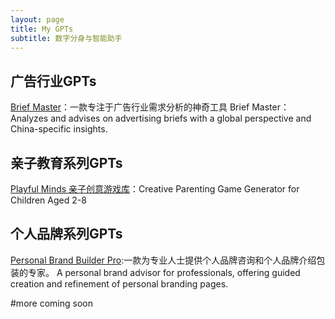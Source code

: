 ```yaml
---
layout: page
title: My GPTs
subtitle: 数字分身与智能助手
---
```

## 广告行业GPTs

[Brief Master](https://chat.openai.com/g/g-UzEO3sYlg-brief-master)：一款专注于广告行业需求分析的神奇工具
Brief Master：Analyzes and advises on advertising briefs with a global perspective and China-specific insights.

## 亲子教育系列GPTs
[Playful Minds 亲子创意游戏库](https://chat.openai.com/g/g-bxKVZPtVE-playful-minds)：Creative Parenting Game Generator for Children Aged 2-8

## 个人品牌系列GPTs
[Personal Brand Builder Pro](https://chat.openai.com/g/g-5K78yoYOu-personal-brand-builder-pro):一款为专业人士提供个人品牌咨询和个人品牌介绍包装的专家。
A personal brand advisor for professionals, offering guided creation and refinement of personal branding pages.


#more coming soon




